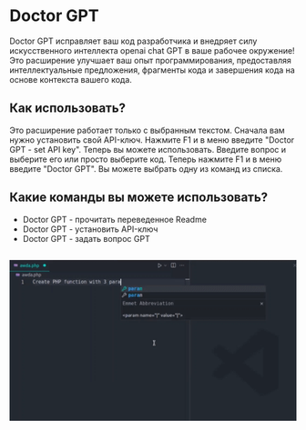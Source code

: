 # Doctor GPT

Doctor GPT исправляет ваш код разработчика и внедряет силу искусственного интеллекта openai chat GPT в ваше рабочее окружение! Это расширение улучшает ваш опыт программирования, предоставляя интеллектуальные предложения, фрагменты кода и завершения кода на основе контекста вашего кода.

## Как использовать?

Это расширение работает только с выбранным текстом. Сначала вам нужно установить свой API-ключ. Нажмите F1 и в меню введите "Doctor GPT - set API key". Теперь вы можете использовать. Введите вопрос и выберите его или просто выберите код. Теперь нажмите F1 и в меню введите "Doctor GPT". Вы можете выбрать одну из команд из списка.

## Какие команды вы можете использовать?

- Doctor GPT - прочитать переведенное Readme
- Doctor GPT - установить API-ключ
- Doctor GPT - задать вопрос GPT

##

[![Vscode uzantısı](/translations/demo.gif 'Vscode uzantısı demosu')](https://learnwithyan.com)

#
